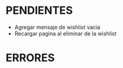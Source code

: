 # PENDIENTES

- Agregar mensaje de wishlist vacia
- Recargar pagina al eliminar de la wishlist

# ERRORES
